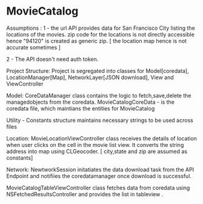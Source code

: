 # MovieCatalog

Assumptions :
1 - the url API provides data for San Francisco City listing the locations of the movies.
zip code for the locations is not directly accessible hence "94120" is created as generic zip.
[ the location map hence is not accurate sometimes ]

2 - The API doesn't need auth token.

Project Structure:
Project is segregated into classes for Model[coredata], LocationManager[Map], NetworkLayer[JSON download], View and ViewController

Model:
CoreDataManager class contains  the logic to fetch,save,delete the managedobjects from the coredata.
MovieCatalogCoreData - is the coredata file, which maintians the entities for MovieCatalog

Utility -
Constants structure maintains necessary strings to be used across files

Location:
MovieLocationViewController class receives the details of location when user clicks on the cell in the movie list view. It converts the string address into map using CLGeocoder.
[ city,state and zip are assumed as constants]

Network:
NewtworkSession initatiates the data download task from the API Endpoint and notifiies the coredatamanager once download is successful.

MovieCatalogTableViewController class fetches data from coredata using NSFetchedResultsController and provides the list in tableview .


